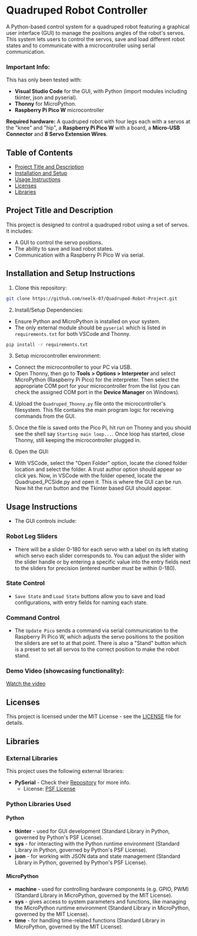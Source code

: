 # Quadruped Robot Controller

A Python-based control system for a quadruped robot featuring a graphical user interface (GUI) to manage the positions angles of the robot's servos. This system lets users to control the servos, save and load different robot states and to communicate with a microcontroller using serial communication.

### Important Info:
This has only been tested with:
- **Visual Studio Code** for the GUI, with Python (import modules including tkinter, json and pyserial).
- **Thonny** for MicroPython.
- **Raspberry Pi Pico W** microcontroller

**Required hardware:** A quadruped robot with four legs each with a servos at the "knee" and "hip", a **Raspberry Pi Pico W** with a board, a **Micro-USB Connector** and **8 Servo Extension Wires**.

## Table of Contents
- [Project Title and Description](#project-title-and-description)
- [Installation and Setup](#installation-and-setup)
- [Usage Instructions](#usage-instructions)
- [Licenses](#licenses)
- [Libraries](#libraries)

## Project Title and Description
This project is designed to control a quadruped robot using a set of servos. It includes:
- A GUI to control the servo positions.
- The ability to save and load robot states.
- Communication with a Raspberry Pi Pico W via serial.

## Installation and Setup Instructions
1. Clone this repository:
```bash
git clone https://github.com/neelk-07/Quadruped-Robot-Project.git
```
2. Install/Setup Dependencies:
- Ensure Python and MicroPython is installed on your system.
- The only external module should be `pyserial` which is listed in `requirements.txt` for both VSCode and Thonny.
```bash
pip install -r requirements.txt
```
3. Setup microcontroller environment:
- Connect the microcontroller to your PC via USB.
- Open Thonny, then go to **Tools > Options > Interpreter** and select MicroPython (Raspberry Pi Pico) for the interpreter. Then select the appropriate COM port for your microcontroller from the list (you can check the assigned COM port in the **Device Manager** on Windows).
  
4. Upload the `Quadruped_Thonny.py` file onto the microcontroller's filesystem. This file contains the main program logic for receiving commands from the GUI.

5. Once the file is saved onto the Pico Pi, hit run on Thonny and you should see the shell say `Starting main loop...`. Once loop has started, close Thonny, still keeping the microcontroller plugged in.

6. Open the GUI:
- With VSCode, select the "Open Folder" option, locate the cloned folder location and select the folder. A trust author option should appear so click yes. Now, in VSCode with the folder opened, locate the Quadruped_PCSide.py and open it. This is where the GUI can be run. Now hit the run button and the Tkinter based GUI should appear.
## Usage Instructions
- The GUI controls include:
### Robot Leg Sliders
- There will be a slider 0-180 for each servo with a label on its left stating which servo each slider corresponds to. You can adjust the slider with the slider handle or by entering a specific value into the entry fields next to the sliders for precision (entered number must be within 0-180).
### State Control
- `Save State` and `Load State` buttons allow you to save and load configurations, with entry fields for naming each state.
### Command Control
- The `Update Pico` sends a command via serial communication to the Raspberry Pi Pico W, which adjusts the servo positions to the position the sliders are set to at that point. There is also a "Stand" button which is a preset to set all servos to the correct position to make the robot stand.

### Demo Video (showcasing functionality):
[Watch the video](https://www.youtube.com/shorts/xikzhpxLIr0)

## Licenses
This project is licensed under the MIT License - see the [LICENSE](LICENSE) file for details.

## Libraries
### External Libraries
This project uses the following external libraries:
- **PySerial** - Check their [Repository](https://github.com/pyserial/pyserial) for more info.
  - License: [PSF License](https://opensource.org/license/python-2-0)

### Python Libraries Used
#### Python
- **tkinter** - used for GUI development (Standard Library in Python, governed by Python's PSF License).
- **sys** - for interacting with the Python runtime environment (Standard Library in Python, governed by Python's PSF License).
- **json** - for working with JSON data and state management (Standard Library in Python, governed by Python's PSF License).
#### MicroPython
- **machine** - used for controlling hardware components (e.g. GPIO, PWM) (Standard Library in MicroPython, governed by the MIT License).
- **sys** - gives access to system parameters and functions, like managing the MicroPython runtime environment (Standard Library in MicroPython, governed by the MIT License).
- **time** - for handling time-related functions (Standard Library in MicroPython, governed by the MIT License).
